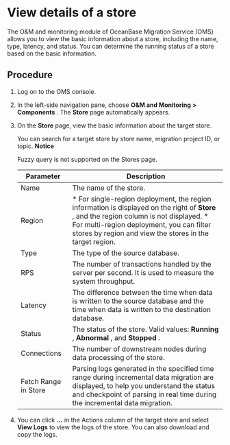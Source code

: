 View details of a store 
============================================

The O\&M and monitoring module of OceanBase Migration Service (OMS) allows you to view the basic information about a store, including the name, type, latency, and status. You can determine the running status of a store based on the basic information. 

Procedure 
------------------------------

1. Log on to the OMS console.

   

2. In the left-side navigation pane, choose **O\&M and Monitoring** **\>** **Components** . The **Store** page automatically appears.

   

3. On the **Store** page, view the basic information about the target store. 

   You can search for a target store by store name, migration project ID, or topic. 
   **Notice**

   

   Fuzzy query is not supported on the Stores page.
   

   |    **Parameter**     |                                                                                                                                                             **Description**                                                                                                                                                              |
   |----------------------|------------------------------------------------------------------------------------------------------------------------------------------------------------------------------------------------------------------------------------------------------------------------------------------------------------------------------------------|
   | Name                 | The name of the store.                                                                                                                                                                                                                                                                                                                   |
   | Region               | * For single-region deployment, the region information is displayed on the right of **Store** , and the region column is not displayed.   * For multi-region deployment, you can filter stores by region and view the stores in the target region.    |
   | Type                 | The type of the source database.                                                                                                                                                                                                                                                                                                         |
   | RPS                  | The number of transactions handled by the server per second. It is used to measure the system throughput.                                                                                                                                                                                                                                |
   | Latency              | The difference between the time when data is written to the source database and the time when data is written to the destination database.                                                                                                                                                                                               |
   | Status               | The status of the store. Valid values: **Running** , **Abnormal** , and **Stopped** .                                                                                                                                                                                                                                                    |
   | Connections          | The number of downstream nodes during data processing of the store.                                                                                                                                                                                                                                                                      |
   | Fetch Range in Store | Parsing logs generated in the specified time range during incremental data migration are displayed, to help you understand the status and checkpoint of parsing in real time during the incremental data migration.                                                                                                                      |

   

4. You can click **...** in the Actions column of the target store and select **View Logs** to view the logs of the store. You can also download and copy the logs.

   



